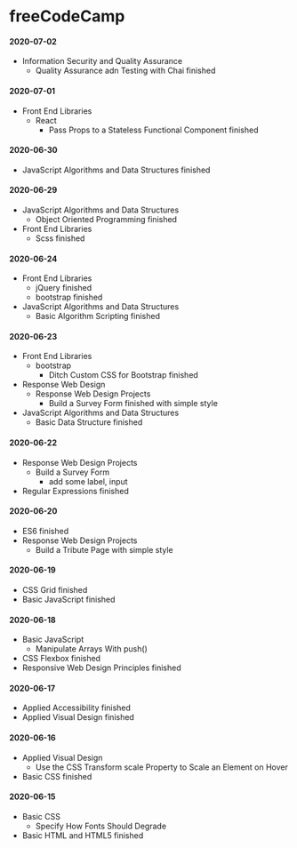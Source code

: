 # freeCodeCamp
#### 2020-07-02
* Information Security and Quality Assurance
    * Quality Assurance adn Testing with Chai finished

#### 2020-07-01
* Front End Libraries
    * React
        * Pass Props to a Stateless Functional Component finished

#### 2020-06-30
* JavaScript Algorithms and Data Structures finished

#### 2020-06-29
* JavaScript Algorithms and Data Structures
    * Object Oriented Programming finished
* Front End Libraries
    * Scss finished

#### 2020-06-24
* Front End Libraries
    * jQuery finished
    * bootstrap finished
* JavaScript Algorithms and Data Structures
    * Basic Algorithm Scripting finished

#### 2020-06-23
* Front End Libraries
    * bootstrap
        * Ditch Custom CSS for Bootstrap finished
* Response Web Design
    * Response Web Design Projects
        * Build a Survey Form finished with simple style
* JavaScript Algorithms and Data Structures
    * Basic Data Structure finished

#### 2020-06-22
* Response Web Design Projects
    * Build a Survey Form
        * add some label, input
* Regular Expressions finished

#### 2020-06-20
* ES6 finished
* Response Web Design Projects
    * Build a Tribute Page with simple style

#### 2020-06-19
* CSS Grid finished
* Basic JavaScript finished

#### 2020-06-18
* Basic JavaScript
    * Manipulate Arrays With push()
* CSS Flexbox finished
* Responsive Web Design Principles finished

#### 2020-06-17
* Applied Accessibility finished
* Applied Visual Design finished

#### 2020-06-16
* Applied Visual Design
    * Use the CSS Transform scale Property to Scale an Element on Hover
* Basic CSS finished

#### 2020-06-15
* Basic CSS
    * Specify How Fonts Should Degrade
* Basic HTML and HTML5 finished